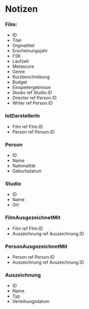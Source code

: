 # Notizen

### Film:
* ID
* Titel
* Orginaltitel
* Erscheinungsjahr
* FSK
* Laufzeit
* Metascore
* Genre
* Kurzbeschreibung
* Budget
* Einspielergebnisse
* Studio ref Studio.ID
* Director ref Person.ID
* Writer ref Person.ID

### IstDarstellerIn
* Film ref Film.ID
* Person ref Person.ID

### Person
* ID
* Name
* Nationalität
* Geburtsdatum

### Studio
* ID
* Name
* Ort

### FilmAusgezeichnetMit
* Film ref Film.ID
* Auszeichnung ref Auszeichnung.ID

### PersonAusgezeichnetMit
* Person ref Person.ID
* Auszeichnung ref Auszeichnung.ID

### Auszeichnung
* ID
* Name
* Typ
* Verleihungsdatum
